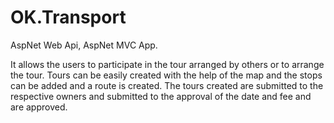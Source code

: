 # OK.Transport
AspNet Web Api, AspNet MVC App.

It allows the users to participate in the tour arranged by others or to arrange the tour. Tours can be easily created with the help of the map and the stops can be added and a route is created. The tours created are submitted to the respective owners and submitted to the approval of the date and fee and are approved.